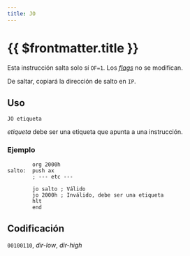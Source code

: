 ```yaml
---
title: JO
---
```


# {{ $frontmatter.title }}

Esta instrucción salta solo sí `OF=1`. Los [_flags_](../cpu#flags) no se modifican.

De saltar, copiará la dirección de salto en `IP`.

## Uso

```vonsim
JO etiqueta
```

_etiqueta_ debe ser una etiqueta que apunta a una instrucción.

### Ejemplo

```vonsim
        org 2000h
salto:  push ax
        ; --- etc ---

        jo salto ; Válido
        jo 2000h ; Inválido, debe ser una etiqueta
        hlt
        end
```

## Codificación

`00100110`, _dir-low_, _dir-high_
